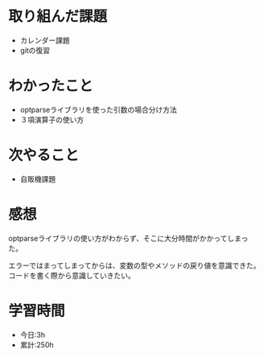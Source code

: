 # 取り組んだ課題
- カレンダー課題
- gitの復習
# わかったこと
- optparseライブラリを使った引数の場合分け方法
- ３項演算子の使い方
# 次やること
- 自販機課題
# 感想
optparseライブラリの使い方がわからず、そこに大分時間がかかってしまった。

エラーではまってしまってからは、変数の型やメソッドの戻り値を意識できた。コードを書く際から意識していきたい。
# 学習時間
- 今日:3h
- 累計:250h
